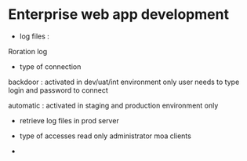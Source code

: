 # Enterprise web app development

- log files :

Roration log

- type of connection

backdoor : 
activated in dev/uat/int environment only
user needs to type login and password to connect

automatic :
activated in staging and production environment only

- retrieve log files in prod server

- type of accesses
read only
administrator
moa
clients

- 
